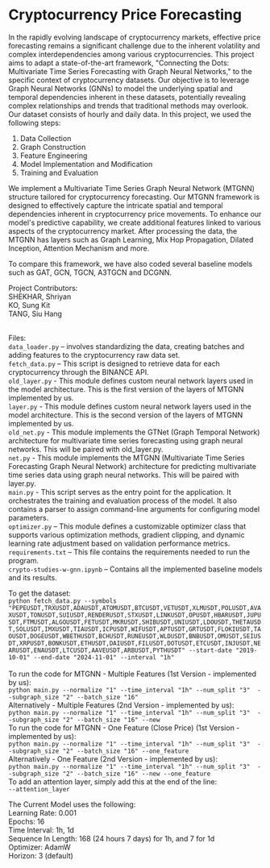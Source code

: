 <h1> Cryptocurrency Price Forecasting </h1>
In the rapidly evolving landscape of cryptocurrency markets, effective price forecasting remains a significant challenge due to the inherent volatility and complex interdependencies among various cryptocurrencies. This project aims to adapt a state-of-the-art framework, "Connecting the Dots: Multivariate Time Series Forecasting with Graph Neural Networks," to the specific context of cryptocurrency datasets. Our objective is to leverage Graph Neural Networks (GNNs) to model the underlying spatial and temporal dependencies inherent in these datasets, potentially revealing complex relationships and trends that traditional methods may overlook. Our dataset consists of hourly and daily data. In this project, we used the following steps: </br>

1. Data Collection </br>
2. Graph Construction </br>
3. Feature Engineering </br>
4. Model Implementation and Modification </br>
5. Training and Evaluation </br>

We implement a Multivariate Time Series Graph Neural Network (MTGNN) structure tailored for cryptocurrency forecasting. Our MTGNN framework is designed to effectively capture the intricate spatial and temporal dependencies inherent in cryptocurrency price movements. To enhance our model's predictive capability, we create additional features linked to various aspects of the cryptocurrency market. After processing the data, the MTGNN has layers such as Graph Learning, Mix Hop Propagation, Dilated Inception, Attention Mechanism and more. </br>

To compare this framework, we have also coded several baseline models such as GAT, GCN, TGCN, A3TGCN and DCGNN.
</br>

Project Contributors: </br>
SHEKHAR, Shriyan </br>
KO, Sung Kit </br>
TANG, Siu Hang </br>
</br>

Files: </br>
```data_loader.py``` – involves standardizing the data, creating batches and adding features to the cryptocurrency raw data set. </br>
```fetch_data.py``` – This script is designed to retrieve data for each cryptocurrency through the BINANCE API. </br>
```old_layer.py``` - This module defines custom neural network layers used in the model architecture. This is the first version of the layers of MTGNN implemented by us. </br>
```layer.py``` - This module defines custom neural network layers used in the model architecture. This is the second version of the layers of MTGNN implemented by us. </br>
```old_net.py``` - This module implements the GTNet (Graph Temporal Network) architecture for multivariate time series forecasting using graph neural networks. This will be paired with old_layer.py. </br>
```net.py``` - This module implements the MTGNN (Multivariate Time Series Forecasting Graph Neural Network) architecture for predicting multivariate time series data using graph neural networks. This will be paired with layer.py. </br>
```main.py``` - This script serves as the entry point for the application. It orchestrates the training and evaluation process of the model. It also contains a parser to assign command-line arguments for configuring model parameters. </br>
```optimizer.py``` – This module defines a customizable optimizer class that supports various optimization methods, gradient clipping, and dynamic learning rate adjustment based on validation performance metrics. </br>
```requirements.txt``` – This file contains the requirements needed to run the program. </br>
```crypto-studies-w-gnn.ipynb``` – Contains all the implemented baseline models and its results. </br>


To get the dataset: </br>
```python fetch_data.py --symbols "PEPEUSDT,TRXUSDT,ADAUSDT,ATOMUSDT,BTCUSDT,VETUSDT,XLMUSDT,POLUSDT,AVAXUSDT,TONUSDT,SUIUSDT,RENDERUSDT,STXUSDT,LINKUSDT,OPUSDT,HBARUSDT,JUPUSDT,FTMUSDT,ALGOUSDT,FETUSDT,MKRUSDT,SHIBUSDT,UNIUSDT,LDOUSDT,THETAUSDT,SOLUSDT,IMXUSDT,TIAUSDT,ICPUSDT,WIFUSDT,APTUSDT,GRTUSDT,FLOKIUSDT,TAOUSDT,DOGEUSDT,WBETHUSDT,BCHUSDT,RUNEUSDT,WLDUSDT,BNBUSDT,OMUSDT,SEIUSDT,XRPUSDT,BONKUSDT,ETHUSDT,DAIUSDT,FILUSDT,DOTUSDT,ETCUSDT,INJUSDT,NEARUSDT,ENAUSDT,LTCUSDT,AAVEUSDT,ARBUSDT,PYTHUSDT" --start-date "2019-10-01" --end-date "2024-11-01" --interval "1h"```
</br>
</br>
To run the code for MTGNN - Multiple Features (1st Version - implemented by us): </br>
```python main.py --normalize "1" --time_interval "1h" --num_split "3"  --subgraph_size "2" --batch_size "16"``` </br>
Alternatively - Multiple Features (2nd Version - implemented by us): </br>
```python main.py --normalize "1" --time_interval "1h" --num_split "3"  --subgraph_size "2" --batch_size "16" --new```  </br>
To run the code for MTGNN - One Feature (Close Price) (1st Version - implemented by us): </br>
```python main.py --normalize "1" --time_interval "1h" --num_split "3"  --subgraph_size "2" --batch_size "16" --one_feature```  </br>
Alternatively - One Feature (2nd Version - implemented by us): </br>
```python main.py --normalize "1" --time_interval "1h" --num_split "3"  --subgraph_size "2" --batch_size "16" --new --one_feature```  </br>
To add an attention layer, simply add this at the end of the line: </br>
```--attention_layer```
</br>

The Current Model uses the following: </br>
Learning Rate: 0.001 </br>
Epochs: 16 </br>
Time Interval: 1h, 1d </br>
Sequence In Length: 168 (24 hours 7 days) for 1h, and 7 for 1d </br>
Optimizer: AdamW </br>
Horizon: 3 (default) </br>
